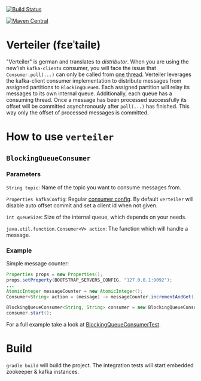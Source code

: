 [![Build Status](https://api.travis-ci.org/datanerds-io/verteiler.svg?branch=develop)](https://travis-ci.org/datanerds-io/verteiler)

[![Maven Central](https://img.shields.io/maven-central/v/io.datanerds/verteiler.svg)](http://search.maven.org/#search%7Cga%7C1%7Cg%3A%22io.datanerds%22%20a%3A%22verteiler%22)


# Verteiler (fɛɐˈtailɐ)

"Verteiler" is german and translates to _distributor_. When you are using the new'ish `kafka-clients` consumer, you will face the issue that `Consumer.poll(...)` can only be called from [one thread][1]. Verteiler leverages the kafka-client consumer implementation to distribute messages from assigned partitions to `BlockingQueue`s. Each assigned partition will relay its messages to its own internal queue. Additionally, each queue has a consuming thread. Once a message has been processed successfully its offset will be committed asynchronously after `poll(...)` has finished. This way only the offset of processed messages is committed.

# How to use `verteiler`

## `BlockingQueueConsumer`

### Parameters

`String topic`: Name of the topic you want to consume messages from.

`Properties kafkaConfig`: Regular [consumer config][2]. By default `verteiler` will disable auto offset commit and set a client id when not given.

`int queueSize`: Size of the internal queue, which depends on your needs.
                
`java.util.function.Consumer<V> action`: The function which will handle a message. 

### Example
Simple message counter:

```java
Properties props = new Properties();
props.setProperty(BOOTSTRAP_SERVERS_CONFIG, "127.0.0.1:9092");
...
AtomicInteger messageCounter = new AtomicInteger();
Consumer<String> action = (message) -> messageCounter.incrementAndGet();

BlockingQueueConsumer<String, String> consumer = new BlockingQueueConsumer<>("my_topic", props, 42, action);
consumer.start();
```

For a full example take a look at [BlockingQueueConsumerTest][3].

# Build
`gradle build` will build the project. The integration tests will start embedded zookeeper & kafka instances.


[1]: https://kafka.apache.org/0102/javadoc/org/apache/kafka/clients/consumer/KafkaConsumer.html#multithreaded

[2]: https://kafka.apache.org/0102/javadoc/org/apache/kafka/clients/consumer/ConsumerConfig.html

[3]: https://github.com/datanerds-io/verteiler/blob/develop/it-test/src/test/java/io/datanerds/verteiler/it_test/BlockingQueueConsumerTest.java
